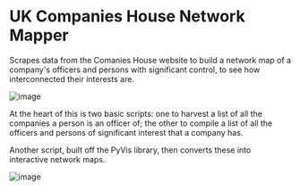 # UK Companies House Network Mapper
Scrapes data from the Comanies House website to build a network map of a company's officers and persons with significant control, to see how interconnected their interests are. 

![image](https://user-images.githubusercontent.com/69304112/208015336-ab10718d-9b7e-43e7-9734-21a86894e45e.png)

At the heart of this is two basic scripts: one to harvest a list of all the companies a person is an officer of; the other to compile a list of all the officers and persons of significant interest that a company has.

Another script, built off the PyVis library, then converts these into interactive network maps.

![image](https://user-images.githubusercontent.com/69304112/208037675-4dd81ad8-75dc-43e8-9dfa-55b07df23e06.png)
